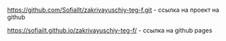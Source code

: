 https://github.com/SofiaIlt/zakrivayuschiy-teg-f.git - ссылка на проект на github

https://sofiailt.github.io/zakrivayuschiy-teg-f/ - ссылка на github pages

